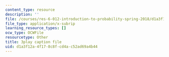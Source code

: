 ```yaml
---
content_type: resource
description: ''
file: /courses/res-6-012-introduction-to-probability-spring-2018/d1a3f12a4f178c8fcd4ac52ad69a4b44_yDkm9AYaczk.srt
file_type: application/x-subrip
learning_resource_types: []
ocw_type: OCWFile
resourcetype: Other
title: 3play caption file
uid: d1a3f12a-4f17-8c8f-cd4a-c52ad69a4b44
---
```

